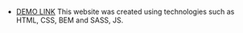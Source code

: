 - [DEMO LINK](https://skorykdariia.github.io/miami-landing/)
 This website was created using technologies such as HTML, CSS, BEM and SASS, JS.
